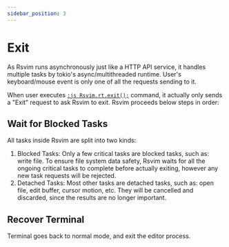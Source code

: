 ```yaml
---
sidebar_position: 3
---
```


# Exit

As Rsvim runs asynchronously just like a HTTP API service, it handles multiple tasks by tokio's async/multithreaded runtime. User's keyboard/mouse event is only one of all the requests sending to it.

When user executes [`:js Rsvim.rt.exit();`](/docs/next/api/rsvim/classes/RsvimRt#exit) command, it actually only sends a "Exit" request to ask Rsvim to exit. Rsvim proceeds below steps in order:

## Wait for Blocked Tasks

All tasks inside Rsvim are split into two kinds:

1. Blocked Tasks: Only a few critical tasks are blocked tasks, such as: write file. To ensure file system data safety, Rsvim waits for all the ongoing critical tasks to complete before actually exiting, however any new task requests will be rejected.
2. Detached Tasks: Most other tasks are detached tasks, such as: open file, edit buffer, cursor motion, etc. They will be cancelled and discarded, since the results are no longer important.

## Recover Terminal

Terminal goes back to normal mode, and exit the editor process.
